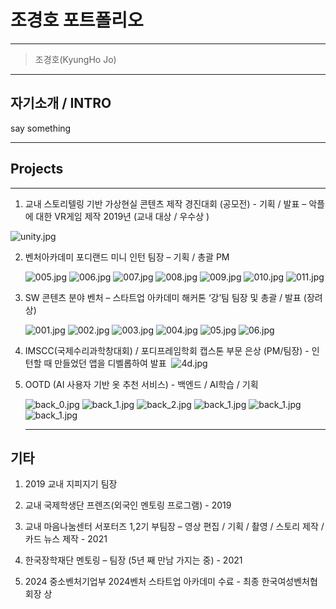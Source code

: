 # 조경호 포트폴리오

------

> 조경호(KyungHo Jo) 

----

## 자기소개 / INTRO

say something

------

## Projects

----

1. 교내 스토리텔링 기반 가상현실 콘텐츠 제작 경진대회 (공모전) - 기획 / 발표 
   – 악플에 대한 VR게임 제작 2019년 (교내 대상 / 우수상 )

![unity.jpg](./imgs/unity.jpg)

2. 벤처아카데미 포디랜드 미니 인턴 팀장 – 기획 / 총괄 PM 
   
   ![005.jpg](./imgs/005.jpg)
   ![006.jpg](./imgs/006.jpg)
   ![007.jpg](./imgs/007.jpg)
   ![008.jpg](./imgs/008.jpg)
   ![009.jpg](./imgs/009.jpg)
   ![010.jpg](./imgs/010.jpg)
   ![011.jpg](./imgs/011.jpg)

3. SW 콘텐츠 분야 벤처 – 스타트업 아카데미 해커톤 ‘강’팀 팀장 및 총괄 / 발표 (장려상) 
   
   ![001.jpg](./imgs/001.jpg)
   ![002.jpg](./imgs/002.jpg)
   ![003.jpg](./imgs/003.jpg)
   ![004.jpg](./imgs/004.jpg)
   ![05.jpg](./imgs/05.jpg)
   ![06.jpg](./imgs/06.jpg)

4. IMSCC(국제수리과학창대회) / 포디프레임학회 캡스톤 부문 은상 (PM/팀장) - 인턴할 때 만들었던 앱을 디벨롭하여 발표 
   ![4d.jpg](./imgs/4d.jpg)

5. OOTD (AI 사용자 기반 옷 추천 서비스) - 백엔드 / AI학습 / 기획

   ![back_0.jpg](./imgs/ootd_0_0.jpg)
   ![back_1.jpg](./imgs/ootd0.jpg)
   ![back_2.jpg](./imgs/ootd1.JPG)
   ![back_1.jpg](./imgs/ootd2.JPG)
   ![back_1.jpg](./imgs/ootd3.JPG)
   ![back_1.jpg](./imgs/ootd4.JPG)
 
   ---

## 기타

1. 2019 교내 지피지기 팀장 

2. 교내 국제학생단 프렌즈(외국인 멘토링 프로그램) - 2019

3. 교내 마음나눔센터 서포터즈 1,2기 부팀장 – 영상 편집 / 기획 / 촬영 / 스토리 제작 / 카드 뉴스 제작 - 2021

4. 한국장학재단 멘토링 – 팀장 (5년 째 만남 가지는 중) - 2021

5. 2024 중소벤처기업부 2024벤처 스타트업 아카데미 수료 - 최종 한국여성벤처협회장 상  
